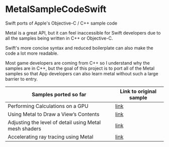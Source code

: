 # MetalSampleCodeSwift
Swift ports of Apple's Objective-C / C++ sample code

Metal is a great API, but it can feel inaccessible for Swift developers due to all the samples being written in C++ or Objective-C. 

Swift's more concise syntax and reduced boilerplate can also make the code a lot more readable.

Most game developers are coming from C++ so I understand why the samples are in C++, but the goal of this project is to port all of the Metal samples so that App developers can also learn metal without such a large barrier to entry.

| Samples ported so far  | Link to original sample |
| ------------- | ------------- |
| Performing Calculations on a GPU  | [link](https://developer.apple.com/documentation/metal/performing_calculations_on_a_gpu)  |
| Using Metal to Draw a View’s Contents | [link](https://developer.apple.com/documentation/metal/using_metal_to_draw_a_view_s_contents) |
| Adjusting the level of detail using Metal mesh shaders  | [link](https://developer.apple.com/documentation/metal/metal_sample_code_library/adjusting_the_level_of_detail_using_metal_mesh_shaders)  |
| Accelerating ray tracing using Metal  | [link](https://developer.apple.com/documentation/metal/metal_sample_code_library/accelerating_ray_tracing_using_metal)  |
